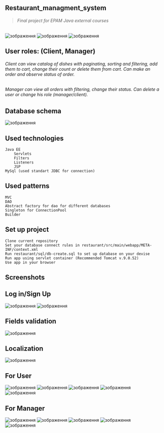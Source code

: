 ## Restaurant_managment_system
>###### Final project for EPAM Java external courses


![зображення](https://user-images.githubusercontent.com/85941909/206445186-5708a50e-992b-4a0d-897e-b10e48fce7da.png)
![зображення](https://user-images.githubusercontent.com/85941909/211043400-5dd218e4-cdfc-41ea-af2b-a21b55accf7c.png)
![зображення](https://user-images.githubusercontent.com/85941909/206445897-79381cbb-8827-4ca3-b1e4-f1409ef29ee0.png)

## User roles: (Client, Manager)

   ###### Client can view catalog of dishes with paginating, sorting and filtering, add them to cart, change their count or delete them from cart. Can make an order and observe status of order.
   ###### Manager can view all orders with filtering, change their status. Can delete a user or change his role (manager/client).
   
   
   
## Database schema

![зображення](https://user-images.githubusercontent.com/85941909/206448501-1467e4af-e092-446e-a3f4-9e961a505d29.png)


## Used technologies


    Java EE
        Servlets
        Filters
        Listeners
        JSP
    MySql (used standart JDBC for connection)
    
## Used patterns

    MVC
    DAO
    Abstract factory for dao for different databases
    Singleton for ConnectionPool
    Builder
    
    
## Set up project

    Clone current repository
    Set your database connect rules in restaurant/src/main/webapp/META-INF/context.xml
    Run restaurant/sql/db-create.sql to set up database on your devise
    Run app using servlet container (Recommended Tomcat v.9.0.52)
    Use app in your browser
    
 ## Screenshots
 
 ## Log in/Sign Up 
 
 ![зображення](https://user-images.githubusercontent.com/85941909/206449963-fba1c579-74b8-4603-92ef-9c223fb7e5e8.png)
 ![зображення](https://user-images.githubusercontent.com/85941909/206451608-067b48ae-5383-420c-b1bd-3fdb5eed474f.png)

## Fields validation

![зображення](https://user-images.githubusercontent.com/85941909/206450077-f2cb73a9-cbd5-4bab-a92b-7948b3226d2a.png)

## Localization

![зображення](https://user-images.githubusercontent.com/85941909/206450171-4dd83a86-16bc-43d0-9215-f5866392218d.png)


   ## For User
 
![зображення](https://user-images.githubusercontent.com/85941909/209664832-eb70ff9e-e95e-4668-a43d-3056592f11c4.png)
![зображення](https://user-images.githubusercontent.com/85941909/206450470-41c83f9e-8241-440e-84e3-0eb5a4e006bd.png)
![зображення](https://user-images.githubusercontent.com/85941909/206450583-30766ef4-706a-4053-a200-6ecc34075616.png)
![зображення](https://user-images.githubusercontent.com/85941909/206450689-5dec80d5-f199-445b-be21-7dc23db9dca1.png)
![зображення](https://user-images.githubusercontent.com/85941909/206451166-fd35b3a3-1e40-4f3f-95df-00766e3e0cf4.png)


## For Manager
![зображення](https://user-images.githubusercontent.com/85941909/209664685-31811b29-7a92-4d33-87f4-64c77d62b75b.png)
![зображення](https://user-images.githubusercontent.com/85941909/206450867-19d0755a-7cb5-4106-a27e-e19488af3d70.png)
![зображення](https://user-images.githubusercontent.com/85941909/206450922-84e18e2e-8802-434f-8026-f9aafc4ad3b6.png)
![зображення](https://user-images.githubusercontent.com/85941909/206451024-3b4ac1dc-40c6-42bf-879b-5524d6dbe4aa.png)
![зображення](https://user-images.githubusercontent.com/85941909/206451744-7bba8042-ff92-4527-b93b-8a0c5c38d379.png)

